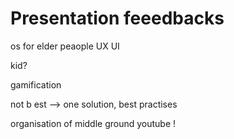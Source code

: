 # Presentation feeedbacks

os for elder peaople UX UI

kid?

gamification

not b est --> one solution, best practises

organisation of middle ground youtube !
